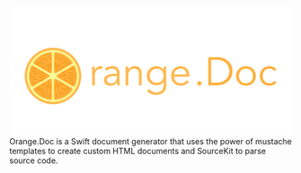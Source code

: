 ![OrangeDoc Icon](https://raw.githubusercontent.com/KarthikSankar29/OrangeDoc/master/Resources/icon.png)
Orange.Doc is a Swift document generator that uses the power of mustache templates to create custom HTML documents and SourceKit to parse source code.
